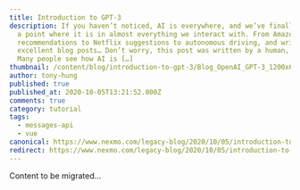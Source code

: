 ```yaml
---
title: Introduction to GPT-3
description: If you haven’t noticed, AI is everywhere, and we’ve finally come to
  a point where it is in almost everything we interact with. From Amazon product
  recommendations to Netflix suggestions to autonomous driving, and writing
  excellent blog posts… Don’t worry, this post was written by a human, for now.
  Many people see how AI is […]
thumbnail: /content/blog/introduction-to-gpt-3/Blog_OpenAI_GPT-3_1200x600.png
author: tony-hung
published: true
published_at: 2020-10-05T13:21:52.000Z
comments: true
category: tutorial
tags:
  - messages-api
  - vue
canonical: https://www.nexmo.com/legacy-blog/2020/10/05/introduction-to-gpt-3
redirect: https://www.nexmo.com/legacy-blog/2020/10/05/introduction-to-gpt-3
---
```


Content to be migrated...
